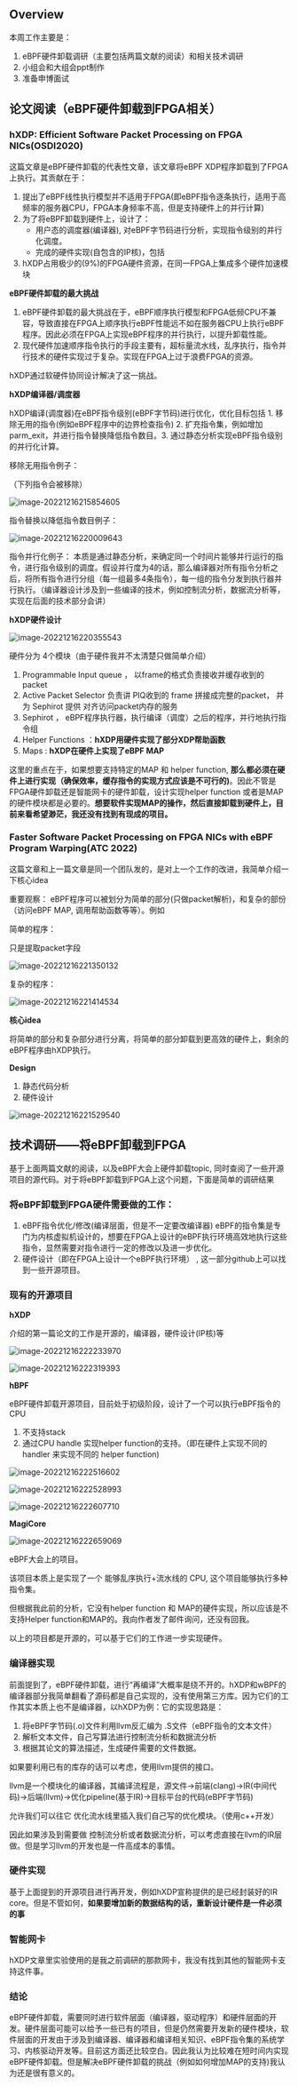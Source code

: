 ## Overview

本周工作主要是： 

1. eBPF硬件卸载调研（主要包括两篇文献的阅读）和相关技术调研
2. 小组会和大组会ppt制作
3. 准备申博面试

## 论文阅读（eBPF硬件卸载到FPGA相关） 

### hXDP: Efficient Software Packet Processing on FPGA NICs(OSDI2020)

这篇文章是eBPF硬件卸载的代表性文章，该文章将eBPF XDP程序卸载到了FPGA上执行。其贡献在于： 

1. 提出了eBPF线性执行模型并不适用于FPGA(即eBPF指令逐条执行，适用于高频率的服务器CPU，FPGA本身频率不高，但是支持硬件上的并行计算)
2. 为了将eBPF卸载到硬件上，设计了：
   * 用户态的调度器(编译器), 对eBPF字节码进行分析，实现指令级别的并行化调度。
   * 完成的硬件实现(自包含的IP核)，包括
3. hXDP占用极少的(9%)的FPGA硬件资源，在同一FPGA上集成多个硬件加速模块

**eBPF硬件卸载的最大挑战** 

1. eBPF硬件卸载的最大挑战在于，eBPF顺序执行模型和FPGA低频CPU不兼容，导致直接在FPGA上顺序执行eBPF性能远不如在服务器CPU上执行eBPF程序。因此必须在FPGA上实现eBPF程序的并行执行，以提升卸载性能。
2. 现代硬件加速顺序指令执行的手段主要有，超标量流水线，乱序执行，指令并行技术的硬件实现过于复杂。实现在FPGA上过于浪费FPGA的资源。

hXDP通过软硬件协同设计解决了这一挑战。

**hXDP编译器/调度器** 

hXDP编译(调度器)在eBPF指令级别(eBPF字节码)进行优化，优化目标包括 1. 移除无用的指令(例如eBPF程序中的边界检查指令) 2. 扩充指令集，例如增加parm_exit，并进行指令替换降低指令数目。3. 通过静态分析实现eBPF指令级别的并行化计算。

移除无用指令例子： 

（下列指令会被移除）

![image-20221216215854605](latest20221210-20221216.assets/image-20221216215854605.png)

指令替换以降低指令数目例子： 

![image-20221216220009643](latest20221210-20221216.assets/image-20221216220009643.png)

指令并行化例子： 本质是通过静态分析，来确定同一个时间片能够并行运行的指令，进行指令级别的调度。假设并行度为4的话，那么编译器对所有指令分析之后，将所有指令进行分组（每一组最多4条指令），每一组的指令分发到执行器并行执行。（编译器设计涉及到一些编译的技术，例如控制流分析，数据流分析等，实现在后面的技术部分会讲）

**hXDP硬件设计** 

![image-20221216220355543](latest20221210-20221216.assets/image-20221216220355543.png)

硬件分为 4个模块（由于硬件我并不太清楚只做简单介绍） 

1. Programmable Input queue ， 以frame的格式负责接收并缓存收到的packet 
2. Active Packet Selector 负责讲 PIQ收到的 frame 拼接成完整的packet， 并为 Sephirot 提供 对齐访问packet内存的服务
3. Sephirot ， eBPF程序执行器，执行编译（调度）之后的程序，并行地执行指令组
4. Helper Functions ：**hXDP用硬件实现了部分XDP帮助函数**
5. Maps : **hXDP在硬件上实现了eBPF MAP**

这里的重点在于，如果想要支持特定的MAP 和 helper function, **那么都必须在硬件上进行实现（确保效率，缓存指令的实现方式应该是不可行的)**。因此不管是FPGA硬件卸载还是智能网卡的硬件卸载，设计实现helper function 或者是MAP的硬件模块都是必要的。**想要软件实现MAP的操作，然后直接卸载到硬件上，目前来看希望渺茫，我还没有找到有现成的项目。**

### **Faster Software Packet Processing on FPGA NICs with eBPF Program Warping(ATC 2022)**

这篇文章和上一篇文章是同一个团队发的，是对上一个工作的改进，我简单介绍一下核心idea 

重要观察： eBPF程序可以被划分为简单的部分(只做packet解析)，和复杂的部份（访问eBPF MAP, 调用帮助函数等等）。例如

简单的程序：

只是提取packet字段

![image-20221216221350132](latest20221210-20221216.assets/image-20221216221350132.png)

复杂的程序： 

![image-20221216221414534](latest20221210-20221216.assets/image-20221216221414534.png)

**核心idea** 

将简单的部分和复杂部分进行分离，将简单的部分卸载到更高效的硬件上，剩余的eBPF程序由hXDP执行。

**Design** 

1. 静态代码分析
2. 硬件设计

![image-20221216221529540](latest20221210-20221216.assets/image-20221216221529540.png)



## 技术调研——将eBPF卸载到FPGA

基于上面两篇文献的阅读，以及eBPF大会上硬件卸载topic, 同时查阅了一些开源项目的源代码。对于将eBPF卸载到FPGA上这个问题，下面是简单的调研结果

### 将eBPF卸载到FPGA硬件需要做的工作： 

1. eBPF指令优化/修改(编译层面，但是不一定要改编译器) eBPF的指令集是专门为内核虚拟机设计的，想要在FPGA上设计的eBPF执行环境高效地执行这些指令，显然需要对指令进行一定的修改以及进一步优化。
2. 硬件设计（即在FPGA上设计一个eBPF执行环境） , 这一部分github上可以找到一些开源项目。

### 现有的开源项目

**hXDP** 

介绍的第一篇论文的工作是开源的，编译器，硬件设计(IP核)等

![image-20221216222233970](latest20221210-20221216.assets/image-20221216222233970.png)

![image-20221216222319393](latest20221210-20221216.assets/image-20221216222319393.png)

**hBPF**

eBPF硬件卸载开源项目，目前处于初级阶段，设计了一个可以执行eBPF指令的CPU

1. 不支持stack 
2. 通过CPU handle 实现helper function的支持。（即在硬件上实现不同的 handler 来实现不同的 helper function) 

![image-20221216222516602](latest20221210-20221216.assets/image-20221216222516602.png)

![image-20221216222528993](latest20221210-20221216.assets/image-20221216222528993.png)

![image-20221216222607710](latest20221210-20221216.assets/image-20221216222607710.png)

**MagiCore** 

![image-20221216222659069](latest20221210-20221216.assets/image-20221216222659069.png)

eBPF大会上的项目。

该项目本质上是实现了一个 能够乱序执行+流水线的 CPU, 这个项目能够执行多种指令集。

但根据我此前的分析，它没有helper function 和 MAP的硬件实现，所以应该是不支持Helper function和MAP的。我向作者发了邮件询问，还没有回我。

以上的项目都是开源的，可以基于它们的工作进一步实现硬件。

### 编译器实现

前面提到了，eBPF硬件卸载，进行“再编译”大概率是绕不开的。hXDP和wBPF的编译器部分我简单翻看了源码都是自己实现的，没有使用第三方库。因为它们的工作其实本质上也不是编译器，以hXDP为例：它的实现思路是： 

1. 将eBPF字节码(.o)文件利用llvm反汇编为 .S文件（eBPF指令的文本文件） 
2. 解析文本文件，自己写算法进行控制流分析和数据流分析
3. 根据其论文的算法描述，生成硬件需要的文件数据。

如果要利用已有的库存的话可以考虑，使用llvm提供的接口。

llvm是一个模块化的编译器，其编译流程是，源文件->前端(clang)->IR(中间代码)->后端(llvm)->优化pipeline(基于IR)->目标平台的代码(eBPF字节码)

允许我们可以往它 优化流水线里插入我们自己写的优化模块。（使用c++开发）

因此如果涉及到需要做 控制流分析或者数据流分析，可以考虑直接在llvm的IR层做。但是学习llvm的开发也是一件高成本的事情。

### 硬件实现

基于上面提到的开源项目进行再开发，例如hXDP宣称提供的是已经封装好的IR core。但是不管如何，**如果要增加新的数据结构的话，重新设计硬件是一件必须的事**

### 智能网卡

hXDP文章里实验使用的是我之前调研的那款网卡，我没有找到其他的智能网卡支持这件事。

### 结论

eBPF硬件卸载，需要同时进行软件层面（编译器，驱动程序）和硬件层面的开发。硬件层面可能可以给予一些已有的项目，但是仍然需要开发新的硬件模块，软件层面的开发由于涉及到编译器、编译器和编译相关知识、eBPF指令集的系统学习、内核驱动开发等。目前这方面还比较空白。因此我认为比较难在短时间内实现eBPF硬件卸载。但是解决eBPF硬件卸载的挑战（例如如何增加MAP的支持)我认为还是很有意义的。
